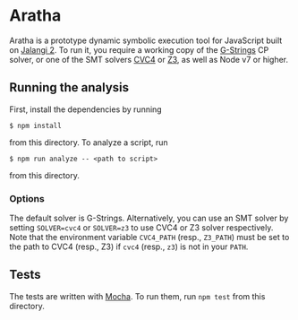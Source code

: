 # Aratha

Aratha is a prototype dynamic symbolic execution tool for JavaScript built on
[Jalangi 2](https://github.com/Samsung/jalangi2). To run it, you require
a working copy of the [G-Strings](https://bitbucket.org/robama/g-strings.git) CP
solver, or one of the SMT solvers [CVC4](http://cvc4.cs.stanford.edu/) or
[Z3](https://github.com/Z3Prover/z3), as well as Node v7 or higher.

## Running the analysis

First, install the dependencies by running
```
$ npm install
```
from this directory. To analyze a script, run
```
$ npm run analyze -- <path to script>
```
from this directory.

### Options

The default solver is G-Strings. 
Alternatively, you can use an SMT solver by setting `SOLVER=cvc4` or `SOLVER=z3`
to use CVC4 or Z3 solver respectively. Note that the environment variable
`CVC4_PATH` (resp., `Z3_PATH`) must be set to the path to CVC4 (resp., Z3) if
`cvc4` (resp., `z3`) is not in your `PATH`.

## Tests

The tests are written with [Mocha](https://mochajs.org/). To run them, run
`npm test` from this directory.
